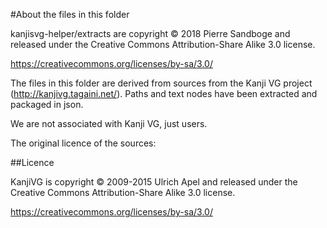 #About the files in this folder

kanjisvg-helper/extracts are copyright © 2018 Pierre Sandboge and released under the Creative Commons Attribution-Share Alike 3.0 license. 
                                       
https://creativecommons.org/licenses/by-sa/3.0/

The files in this folder are derived from sources from the Kanji VG project (http://kanjivg.tagaini.net/). Paths and text nodes have been extracted and packaged in json.

We are not associated with Kanji VG, just users.

The original licence of the sources:

##Licence

KanjiVG is copyright © 2009-2015 Ulrich Apel and released under the Creative Commons Attribution-Share Alike 3.0 license. 

https://creativecommons.org/licenses/by-sa/3.0/
